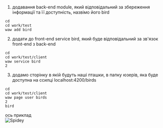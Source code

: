 1) додавання back-end module, який відповідальний за збереження інформації та її доступність, назвімо його bird <br>
```
cd
cd work/test
waw add bird
```
2) додати до front-end service bird, який буде відповідальний за зв'язок front-end з back-end <br>
```
cd
cd work/test/client
waw service bird
2
```
3) додамо сторінку в якій будуть наші пташки, в папку юзерів, яка буде доступна на ссилці localhost:4200/birds <br>
```
cd
cd work/test/client
waw page user birds
2
bird
```
ось приклад <br>
![Spidey](https://webart.work/waw/img/wawjs/17.jpg)
<br>
